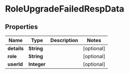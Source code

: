 # RoleUpgradeFailedRespData

## Properties
Name | Type | Description | Notes
------------ | ------------- | ------------- | -------------
**details** | **String** |  |  [optional]
**role** | **String** |  |  [optional]
**userId** | **Integer** |  |  [optional]

